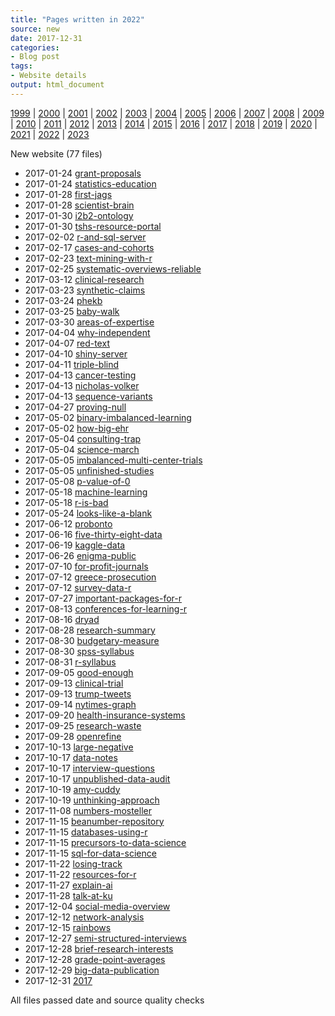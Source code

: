 ```yaml
---
title: "Pages written in 2022"
source: new
date: 2017-12-31
categories:
- Blog post
tags:
- Website details
output: html_document
---
```

 
[1999](http://new.pmean.com/1999/) | [2000](http://new.pmean.com/2000/) | [2001](http://new.pmean.com/2001/) | [2002](http://new.pmean.com/2002/) | [2003](http://new.pmean.com/2003/) | [2004](http://new.pmean.com/2004/) | [2005](http://new.pmean.com/2005/) | [2006](http://new.pmean.com/2006/) | [2007](http://new.pmean.com/2007/) | [2008](http://new.pmean.com/2008/) | [2009](http://new.pmean.com/2009/) | [2010](http://new.pmean.com/2010/) | [2011](http://new.pmean.com/2011/) | [2012](http://new.pmean.com/2012/) | [2013](http://new.pmean.com/2013/) | [2014](http://new.pmean.com/2014/) | [2015](http://new.pmean.com/2015/) | [2016](http://new.pmean.com/2016/) | [2017](http://new.pmean.com/2017/) | [2018](http://new.pmean.com/2018/) | [2019](http://new.pmean.com/2019/) | [2020](http://new.pmean.com/2020/) | [2021](http://new.pmean.com/2021/) | [2022](http://new.pmean.com/2022/) | [2023](http://new.pmean.com/2023/)
 
New website (77 files)
 
+ 2017-01-24 [grant-proposals](http://new.pmean.com/grant-proposals/)    
+ 2017-01-24 [statistics-education](http://new.pmean.com/statistics-education/)    
+ 2017-01-28 [first-jags](http://new.pmean.com/first-jags/)    
+ 2017-01-28 [scientist-brain](http://new.pmean.com/scientist-brain/)    
+ 2017-01-30 [i2b2-ontology](http://new.pmean.com/i2b2-ontology/)    
+ 2017-01-30 [tshs-resource-portal](http://new.pmean.com/tshs-resource-portal/)    
+ 2017-02-02 [r-and-sql-server](http://new.pmean.com/r-and-sql-server/)    
+ 2017-02-17 [cases-and-cohorts](http://new.pmean.com/cases-and-cohorts/)    
+ 2017-02-23 [text-mining-with-r](http://new.pmean.com/text-mining-with-r/)    
+ 2017-02-25 [systematic-overviews-reliable](http://new.pmean.com/systematic-overviews-reliable/)    
+ 2017-03-12 [clinical-research](http://new.pmean.com/clinical-research/)    
+ 2017-03-23 [synthetic-claims](http://new.pmean.com/synthetic-claims/)    
+ 2017-03-24 [phekb](http://new.pmean.com/phekb/)    
+ 2017-03-25 [baby-walk](http://new.pmean.com/baby-walk/)    
+ 2017-03-30 [areas-of-expertise](http://new.pmean.com/areas-of-expertise/)    
+ 2017-04-04 [why-independent](http://new.pmean.com/why-independent/)    
+ 2017-04-07 [red-text](http://new.pmean.com/red-text/)    
+ 2017-04-10 [shiny-server](http://new.pmean.com/shiny-server/)    
+ 2017-04-11 [triple-blind](http://new.pmean.com/triple-blind/)    
+ 2017-04-13 [cancer-testing](http://new.pmean.com/cancer-testing/)    
+ 2017-04-13 [nicholas-volker](http://new.pmean.com/nicholas-volker/)    
+ 2017-04-13 [sequence-variants](http://new.pmean.com/sequence-variants/)    
+ 2017-04-27 [proving-null](http://new.pmean.com/proving-null/)    
+ 2017-05-02 [binary-imbalanced-learning](http://new.pmean.com/binary-imbalanced-learning/)    
+ 2017-05-02 [how-big-ehr](http://new.pmean.com/how-big-ehr/)    
+ 2017-05-04 [consulting-trap](http://new.pmean.com/consulting-trap/)    
+ 2017-05-04 [science-march](http://new.pmean.com/science-march/)    
+ 2017-05-05 [imbalanced-multi-center-trials](http://new.pmean.com/imbalanced-multi-center-trials/)    
+ 2017-05-05 [unfinished-studies](http://new.pmean.com/unfinished-studies/)    
+ 2017-05-08 [p-value-of-0](http://new.pmean.com/p-value-of-0/)    
+ 2017-05-18 [machine-learning](http://new.pmean.com/machine-learning/)    
+ 2017-05-18 [r-is-bad](http://new.pmean.com/r-is-bad/)    
+ 2017-05-24 [looks-like-a-blank](http://new.pmean.com/looks-like-a-blank/)    
+ 2017-06-12 [probonto](http://new.pmean.com/probonto/)    
+ 2017-06-16 [five-thirty-eight-data](http://new.pmean.com/five-thirty-eight-data/)    
+ 2017-06-19 [kaggle-data](http://new.pmean.com/kaggle-data/)    
+ 2017-06-26 [enigma-public](http://new.pmean.com/enigma-public/)    
+ 2017-07-10 [for-profit-journals](http://new.pmean.com/for-profit-journals/)    
+ 2017-07-12 [greece-prosecution](http://new.pmean.com/greece-prosecution/)    
+ 2017-07-12 [survey-data-r](http://new.pmean.com/survey-data-r/)    
+ 2017-07-27 [important-packages-for-r](http://new.pmean.com/important-packages-for-r/)    
+ 2017-08-13 [conferences-for-learning-r](http://new.pmean.com/conferences-for-learning-r/)    
+ 2017-08-16 [dryad](http://new.pmean.com/dryad/)    
+ 2017-08-28 [research-summary](http://new.pmean.com/research-summary/)    
+ 2017-08-30 [budgetary-measure](http://new.pmean.com/budgetary-measure/)    
+ 2017-08-30 [spss-syllabus](http://new.pmean.com/spss-syllabus/)    
+ 2017-08-31 [r-syllabus](http://new.pmean.com/r-syllabus/)    
+ 2017-09-05 [good-enough](http://new.pmean.com/good-enough/)    
+ 2017-09-13 [clinical-trial](http://new.pmean.com/clinical-trial/)    
+ 2017-09-13 [trump-tweets](http://new.pmean.com/trump-tweets/)    
+ 2017-09-14 [nytimes-graph](http://new.pmean.com/nytimes-graph/)    
+ 2017-09-20 [health-insurance-systems](http://new.pmean.com/health-insurance-systems/)    
+ 2017-09-25 [research-waste](http://new.pmean.com/research-waste/)    
+ 2017-09-28 [openrefine](http://new.pmean.com/openrefine/)    
+ 2017-10-13 [large-negative](http://new.pmean.com/large-negative/)    
+ 2017-10-17 [data-notes](http://new.pmean.com/data-notes/)    
+ 2017-10-17 [interview-questions](http://new.pmean.com/interview-questions/)    
+ 2017-10-17 [unpublished-data-audit](http://new.pmean.com/unpublished-data-audit/)    
+ 2017-10-19 [amy-cuddy](http://new.pmean.com/amy-cuddy/)    
+ 2017-10-19 [unthinking-approach](http://new.pmean.com/unthinking-approach/)    
+ 2017-11-08 [numbers-mosteller](http://new.pmean.com/numbers-mosteller/)    
+ 2017-11-15 [beanumber-repository](http://new.pmean.com/beanumber-repository/)    
+ 2017-11-15 [databases-using-r](http://new.pmean.com/databases-using-r/)    
+ 2017-11-15 [precursors-to-data-science](http://new.pmean.com/precursors-to-data-science/)    
+ 2017-11-15 [sql-for-data-science](http://new.pmean.com/sql-for-data-science/)    
+ 2017-11-22 [losing-track](http://new.pmean.com/losing-track/)    
+ 2017-11-22 [resources-for-r](http://new.pmean.com/resources-for-r/)    
+ 2017-11-27 [explain-ai](http://new.pmean.com/explain-ai/)    
+ 2017-11-28 [talk-at-ku](http://new.pmean.com/talk-at-ku/)    
+ 2017-12-04 [social-media-overview](http://new.pmean.com/social-media-overview/)    
+ 2017-12-12 [network-analysis](http://new.pmean.com/network-analysis/)    
+ 2017-12-15 [rainbows](http://new.pmean.com/rainbows/)    
+ 2017-12-27 [semi-structured-interviews](http://new.pmean.com/semi-structured-interviews/)    
+ 2017-12-28 [brief-research-interests](http://new.pmean.com/brief-research-interests/)    
+ 2017-12-28 [grade-point-averages](http://new.pmean.com/grade-point-averages/)    
+ 2017-12-29 [big-data-publication](http://new.pmean.com/big-data-publication/)    
+ 2017-12-31 [2017](http://new.pmean.com/2017/)  
 
All files passed date and source quality checks
